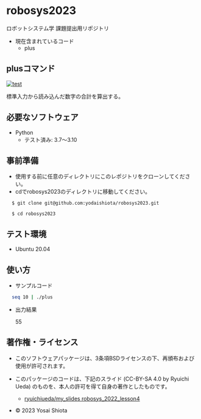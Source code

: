 # robosys2023
ロボットシステム学 課題提出用リポジトリ
* 現在含まれているコード
  * plus

## plusコマンド
[![test](https://github.com/yodaishiota/robosys2023/actions/workflows/test.yml/badge.svg)](https://github.com/yodaishiota/robosys2023/actions/workflows/test.yml)

標準入力から読み込んだ数字の合計を算出する。

## 必要なソフトウェア
* Python
  * テスト済み: 3.7～3.10

## 事前準備
* 使用する前に任意のディレクトリにこのレポジトリをクローンしてください。
* cdでrobosys2023のディレクトリに移動してください。
```
  $ git clone git@github.com:yodaishiota/robosys2023.git

  $ cd robosys2023
```
## テスト環境
* Ubuntu 20.04

## 使い方
* サンプルコード
```bash
  seq 10 | ./plus
```
* 出力結果

  55

## 著作権・ライセンス
* このソフトウェアパッケージは、3条項BSDライセンスの下、再頒布および使用が許可されます。

* このパッケージのコードは、下記のスライド (CC-BY-SA 4.0 by Ryuichi Ueda) のものを、本人の許可を得て自身の著作としたものです。
	* [ryuichiueda/my_slides robosys_2022_lesson4](https://github.com/ryuichiueda/my_slides/blob/master/robosys_2022/lesson4.md)

* © 2023 Yosai Shiota
